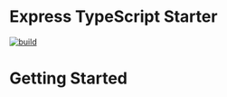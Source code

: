 # Express TypeScript Starter 
[![build](https://img.shields.io/github/workflow/status/eneskarpuz/express-ts-starter/Node%20CI)](https://github.com/eneskarpuz/express-ts-starter/actions)

# Getting Started
